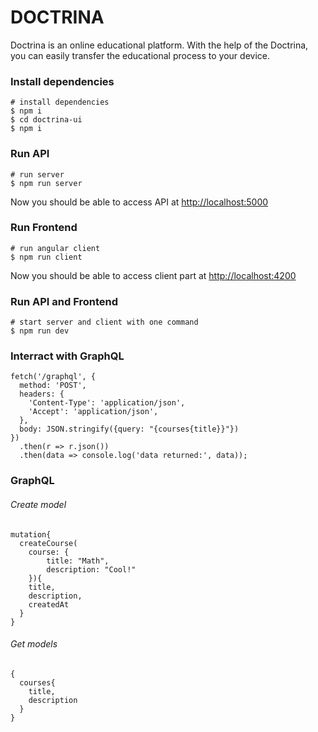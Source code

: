 # DOCTRINA


Doctrina is an online educational platform.
With the help of the Doctrina, you can easily transfer the educational process to your device.


### Install dependencies

```
# install dependencies
$ npm i
$ cd doctrina-ui
$ npm i
```

### Run API

```
# run server
$ npm run server
```
Now you should be able to access API at [http://localhost:5000](http://localhost:5000)

### Run Frontend
```
# run angular client
$ npm run client
```
Now you should be able to access client part at  [http://localhost:4200]( http://localhost:4200)

### Run API and Frontend
```
# start server and client with one command
$ npm run dev
```





### Interract with GraphQL

```
fetch('/graphql', {
  method: 'POST',
  headers: {
    'Content-Type': 'application/json',
    'Accept': 'application/json',
  },
  body: JSON.stringify({query: "{courses{title}}"})
})
  .then(r => r.json())
  .then(data => console.log('data returned:', data));
```

### GraphQL

###### Create model
```
mutation{
  createCourse(
    course: {
    	title: "Math",
    	description: "Cool!"
  	}){
    title,
    description,
    createdAt
  }
}
```

###### Get models
```
{
  courses{
    title,
    description
  }
}
```
